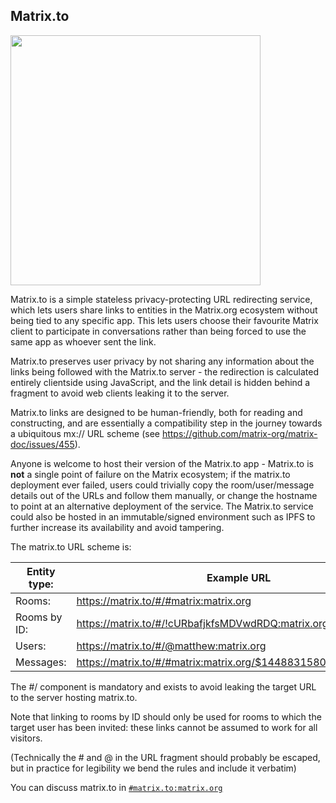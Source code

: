 Matrix.to
----------
<img src="https://matrix.to/img/matrix-logo.svg"  width="400"/>

Matrix.to is a simple stateless privacy-protecting URL redirecting service,
which lets users share links to entities in the Matrix.org ecosystem without
being tied to any specific app.  This lets users choose their favourite
Matrix client to participate in conversations rather than being forced to use
the same app as whoever sent the link.

Matrix.to preserves user privacy by not sharing any information about the links
being followed with the Matrix.to server - the redirection is calculated
entirely clientside using JavaScript, and the link detail is hidden behind a
fragment to avoid web clients leaking it to the server.

Matrix.to links are designed to be human-friendly, both for reading and
constructing, and are essentially a compatibility step in the journey towards a
ubiquitous mx:// URL scheme (see https://github.com/matrix-org/matrix-doc/issues/455).

Anyone is welcome to host their version of the Matrix.to app - Matrix.to is
**not** a single point of failure on the Matrix ecosystem; if the matrix.to
deployment ever failed, users could trivially copy the room/user/message details
out of the URLs and follow them manually, or change the hostname to point at an
alternative deployment of the service.  The Matrix.to service could also be
hosted in an immutable/signed environment such as IPFS to further increase its
availability and avoid tampering.

The matrix.to URL scheme is:

| Entity type: | Example URL                                                       |
|--------------|-------------------------------------------------------------------|
| Rooms:       | https://matrix.to/#/#matrix:matrix.org                            |
| Rooms by ID: | https://matrix.to/#/!cURbafjkfsMDVwdRDQ:matrix.org                |
| Users:       | https://matrix.to/#/@matthew:matrix.org                           |
| Messages:    | https://matrix.to/#/#matrix:matrix.org/$1448831580433WbpiJ:jki.re |

The #/ component is mandatory and exists to avoid leaking the target URL to the
server hosting matrix.to.

Note that linking to rooms by ID should only be used for rooms to which the target
user has been invited: these links cannot be assumed to work for all visitors.

(Technically the # and @ in the URL fragment should probably be escaped, but in
practice for legibility we bend the rules and include it verbatim)

You can discuss matrix.to in [`#matrix.to:matrix.org`](https://matrix.to/#/#matrix.to:matrix.org)
